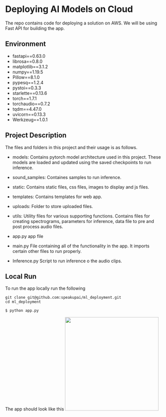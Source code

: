 # Deploying AI Models on Cloud

The repo contains code for deploying a solution on AWS. We will be using Fast API for building the app.

## Environment
* fastapi==0.63.0
* librosa==0.8.0
* matplotlib==3.1.2
* numpy==1.19.5
* Pillow==8.1.0
* pypesq==1.2.4
* pystoi==0.3.3
* starlette==0.13.6
* torch==1.7.1
* torchaudio==0.7.2
* tqdm==4.47.0
* uvicorn==0.13.3
* Werkzeug==1.0.1

## Project Description

The files and folders in this project and their usage is as follows.

* models:
Contains pytorch model architecture used in this project. These models are loaded and updated using the saved checkpoints to run inference.

* sound_samples:
Containes samples to run inference.

* static:
Contains static files, css files, images to display and js files.

* templates:
Contains templates for web app.

* uploads:
Folder to store uploaded files.

* utils:
Utility files for various supporting functions. Contains files for creating spectrograms, parameters for inference, data file to pre and post process audio files.

* app.py
app file

* main.py
File containing all of the functionality in the app. It imports certain other files to run properly.

* Inference.py
Script to run inference o the audio clips.

## Local Run
To run the app locally run the following

```
git clone git@github.com:speakupai/ml_deployment.git
cd ml_deployment

$ python app.py
```

The app should look like this
<img src="" height="300" width="300">
